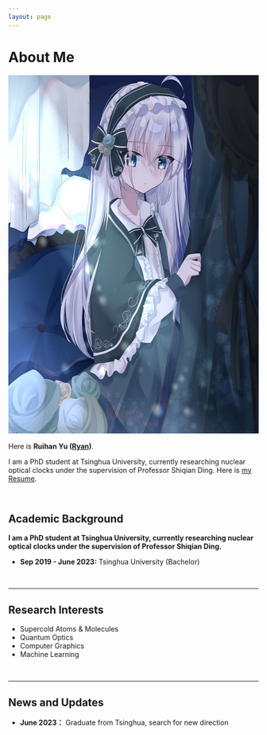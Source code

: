 ```yaml
---
layout: page
---
```


# About Me

<img src="/images/Ryan.jpg" class="floatpic" width="600" height="720">

Here is **Ruihan Yu ([Ryan](https://github.com/AuroraRyan0301/AuroraRyan0301.github.io/blob/main/file/余睿涵简历.pdf))**.

I am a PhD student at Tsinghua University, currently researching nuclear optical clocks under the supervision of Professor Shiqian Ding. Here is [my Resume](https://github.com/AuroraRyan/AuroraRyan0301.github.io/blob/main/file/Resume-RyanYu.pdf).

<br>

## Academic Background

**I am a PhD student at Tsinghua University, currently researching nuclear optical clocks under the supervision of Professor Shiqian Ding.**

- **Sep 2019 - June 2023:** Tsinghua University (Bachelor)

<br>

---

## Research Interests

- Supercold Atoms & Molecules
- Quantum Optics
- Computer Graphics
- Machine Learning



<br>

---

## News and Updates

- **June 2023：** Graduate from Tsinghua, search for new direction

<br>
